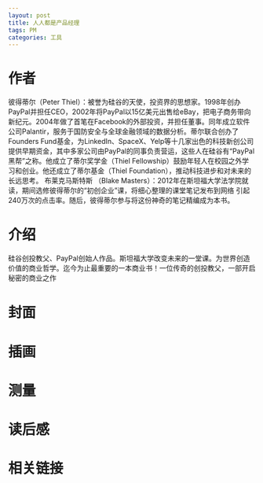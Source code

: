 ```yaml
---
layout: post
title: 人人都是产品经理  
tags: PM  
categories: 工具
---
```

# 作者 

彼得蒂尔（Peter Thiel）：被誉为硅谷的天使，投资界的思想家。1998年创办PayPal并担任CEO，2002年将PayPal以15亿美元出售给eBay，把电子商务带向新纪元。2004年做了首笔在Facebook的外部投资，并担任董事。同年成立软件公司Palantir，服务于国防安全与全球金融领域的数据分析。蒂尔联合创办了Founders Fund基金，为LinkedIn、SpaceX、Yelp等十几家出色的科技新创公司提供早期资金，其中多家公司由PayPal的同事负责营运，这些人在硅谷有“PayPal黑帮”之称。他成立了蒂尔奖学金（Thiel Fellowship）鼓励年轻人在校园之外学习和创业。他还成立了蒂尔基金（Thiel Foundation），推动科技进步和对未来的长远思考。
布莱克马斯特斯 （Blake Masters）：2012年在斯坦福大学法学院就读，期间选修彼得蒂尔的“初创企业”课，将细心整理的课堂笔记发布到网络 引起240万次的点击率。随后，彼得蒂尔参与将这份神奇的笔记精编成为本书。

# 介绍

硅谷创投教父、PayPal创始人作品。斯坦福大学改变未来的一堂课。为世界创造价值的商业哲学。迄今为止最重要的一本商业书！一位传奇的创投教父，一部开启秘密的商业之作

# 封面


# 插画


# 测量


# 读后感


# 相关链接

